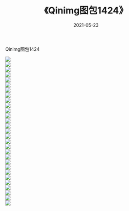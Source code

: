 ﻿---
layout: post
title:  《Qinimg图包1424》
date:   2021-05-23
img: http://imgx.orgx.ga/Qinimg图包/Qinimg图包1424/000.jpg
categories: [美女, 清纯, 唯美]
---

Qinimg图包1424

 ![](http://imgx.orgx.ga/Qinimg图包/Qinimg图包1424/001.jpg) <br>![](http://imgx.orgx.ga/Qinimg图包/Qinimg图包1424/002.jpg) <br>![](http://imgx.orgx.ga/Qinimg图包/Qinimg图包1424/003.jpg) <br>![](http://imgx.orgx.ga/Qinimg图包/Qinimg图包1424/004.jpg) <br>![](http://imgx.orgx.ga/Qinimg图包/Qinimg图包1424/005.jpg) <br>![](http://imgx.orgx.ga/Qinimg图包/Qinimg图包1424/006.jpg) <br>![](http://imgx.orgx.ga/Qinimg图包/Qinimg图包1424/007.jpg) <br>![](http://imgx.orgx.ga/Qinimg图包/Qinimg图包1424/008.jpg) <br>![](http://imgx.orgx.ga/Qinimg图包/Qinimg图包1424/009.jpg) <br>![](http://imgx.orgx.ga/Qinimg图包/Qinimg图包1424/010.jpg) <br>![](http://imgx.orgx.ga/Qinimg图包/Qinimg图包1424/011.jpg) <br>![](http://imgx.orgx.ga/Qinimg图包/Qinimg图包1424/012.jpg) <br>![](http://imgx.orgx.ga/Qinimg图包/Qinimg图包1424/013.jpg) <br>![](http://imgx.orgx.ga/Qinimg图包/Qinimg图包1424/014.jpg) <br>![](http://imgx.orgx.ga/Qinimg图包/Qinimg图包1424/015.jpg) <br>![](http://imgx.orgx.ga/Qinimg图包/Qinimg图包1424/016.jpg) <br>![](http://imgx.orgx.ga/Qinimg图包/Qinimg图包1424/017.jpg) <br>![](http://imgx.orgx.ga/Qinimg图包/Qinimg图包1424/018.jpg) <br>![](http://imgx.orgx.ga/Qinimg图包/Qinimg图包1424/019.jpg) <br>![](http://imgx.orgx.ga/Qinimg图包/Qinimg图包1424/020.jpg) <br>![](http://imgx.orgx.ga/Qinimg图包/Qinimg图包1424/021.jpg) <br>![](http://imgx.orgx.ga/Qinimg图包/Qinimg图包1424/022.jpg) <br>![](http://imgx.orgx.ga/Qinimg图包/Qinimg图包1424/023.jpg) <br>![](http://imgx.orgx.ga/Qinimg图包/Qinimg图包1424/024.jpg) <br>![](http://imgx.orgx.ga/Qinimg图包/Qinimg图包1424/025.jpg) <br>![](http://imgx.orgx.ga/Qinimg图包/Qinimg图包1424/026.jpg) <br>![](http://imgx.orgx.ga/Qinimg图包/Qinimg图包1424/027.jpg) <br>![](http://imgx.orgx.ga/Qinimg图包/Qinimg图包1424/028.jpg) <br>![](http://imgx.orgx.ga/Qinimg图包/Qinimg图包1424/029.jpg) <br>